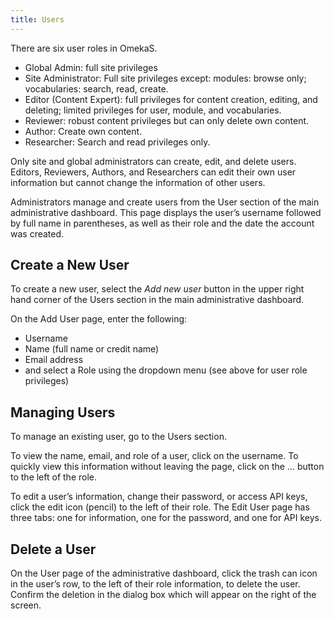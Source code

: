 ```yaml
---
title: Users
---
```


There are six user roles in OmekaS.
- Global Admin: full site privileges
- Site Administrator: Full site privileges except: modules: browse only; vocabularies: search, read, create.
- Editor (Content Expert): full privileges for content creation, editing, and deleting; limited privileges for user, module, and vocabularies.
- Reviewer: robust content privileges but can only delete own content.
- Author: Create own content.
- Researcher: Search and read privileges only.

Only site and global administrators can create, edit, and delete users. Editors, Reviewers, Authors, and Researchers can edit their own user information but cannot change the information of other users. 

Administrators manage and create users from the User section of the main administrative dashboard. This page displays the user’s username followed by full name in parentheses, as well as their role and the date the account was created.

## Create a New User
To create a new user, select the *Add new user* button in the upper right hand corner of the Users section in the main administrative dashboard. 

On the Add User page, enter the following:
- Username
- Name (full name or credit name)
- Email address
- and select a Role using the dropdown menu (see above for user role privileges)

## Managing Users
To manage an existing user, go to the Users section.

To view the name, email, and role of a user, click on the username. To quickly view this information without leaving the page, click on the … button to the left of the role. 

To edit a user’s information, change their password, or access API keys, click the edit icon (pencil) to the left of their role. The Edit User page has three tabs: one for information, one for the password, and one for API keys. 

## Delete a User
On the User page of the administrative dashboard, click the trash can icon in the user’s row, to the left of their role information, to delete the user. Confirm the deletion in the dialog box which will appear on the right of the screen.